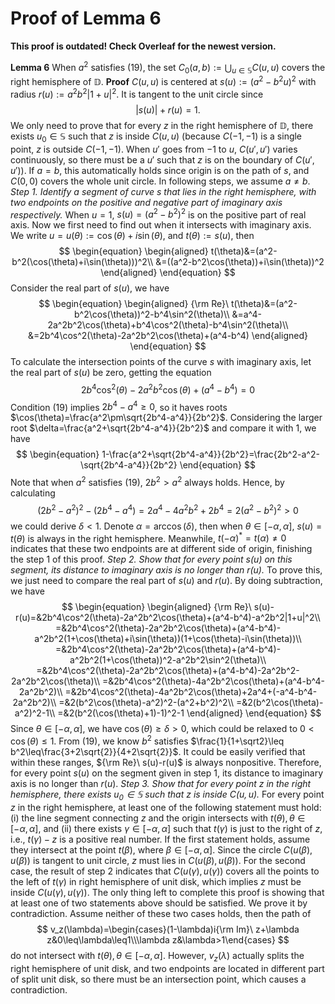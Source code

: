 # Proof of Lemma 6

**This proof is outdated! Check Overleaf for the newest version.**

**Lemma 6** When $a^2$ satisfies (19), the set $C_0(a,b):=\bigcup_{u\in\mathbb{S}}C(u,u)$ covers the right hemisphere of $\mathbb{D}$.
**Proof** $C(u, u)$ is centered at $s(u):= (a^2-b^2u)^2$ with radius $r(u):= a^2b^2|1+u|^2$. It is tangent to the unit circle since
$$
\begin{equation}
    |s(u)|+r(u)=1.
\end{equation}
$$
We only need to prove that for every $z$ in the right hemisphere of $\mathbb{D}$, there exists $u_0\in \mathbb{S}$ such that $z$ is inside $C(u, u)$ (because $C(-1, -1)$ is a single point, $z$ is outside $C(-1, -1)$. When $u'$ goes from $-1$ to $u$, $C(u', u')$ varies continuously, so there must be a $u'$ such that $z$ is on the boundary of $C(u', u')$).
If $a=b$, this automatically holds since origin is on the path of $s$, and $C(0,0)$ covers the whole unit circle. In following steps, we assume $a \neq b$.
*Step 1. Identify a segment of curve $s$ that lies in the  right hemisphere, with two endpoints on the positive and negative part of imaginary axis respectively.*
When $u=1$, $s(u)=(a^2-b^2)^2$ is on the positive part of real axis. Now we first need to find out when it intersects with imaginary axis. We write $u=u(\theta):=\cos(\theta)+i\sin(\theta)$, and $t(\theta):=s(u)$, then
$$
\begin{equation}
    \begin{aligned}
        t(\theta)&=(a^2-b^2(\cos(\theta)+i\sin(\theta)))^2\\
        &=((a^2-b^2\cos(\theta))+i\sin(\theta))^2
    \end{aligned}
\end{equation}
$$
Consider the real part of $s(u)$, we have
$$
\begin{equation}
    \begin{aligned}
        {\rm Re}\ t(\theta)&=(a^2-b^2\cos(\theta))^2-b^4\sin^2(\theta)\\
        &=a^4-2a^2b^2\cos(\theta)+b^4\cos^2(\theta)-b^4\sin^2(\theta)\\
        &=2b^4\cos^2(\theta)-2a^2b^2\cos(\theta)+(a^4-b^4)
    \end{aligned}
\end{equation}
$$
To calculate the intersection points of the curve $s$ with imaginary axis, let the real part of $s(u)$ be zero, getting the equation
$$
\begin{equation}
    2b^4\cos^2(\theta)-2a^2b^2\cos(\theta)+(a^4-b^4)=0
\end{equation}
$$
Condition (19) implies $2b^4-a^4 \geq 0$, so it haves roots $\cos(\theta)=\frac{a^2\pm\sqrt{2b^4-a^4}}{2b^2}$. Considering the larger root $\delta=\frac{a^2+\sqrt{2b^4-a^4}}{2b^2}$ and compare it with $1$, we have
$$
\begin{equation}
    1-\frac{a^2+\sqrt{2b^4-a^4}}{2b^2}=\frac{2b^2-a^2-\sqrt{2b^4-a^4}}{2b^2}
\end{equation}
$$
Note that when $a^2$ satisfies (19), $2b^2>a^2$ always holds. Hence, by calculating
$$
\begin{equation}
    (2b^2-a^2)^2-(2b^4-a^4)=2a^4-4a^2b^2+2b^4=2(a^2-b^2)^2>0
\end{equation}
$$
we could derive $\delta<1$.
Denote $\alpha=\arccos(\delta)$, then when $\theta\in[-\alpha,\alpha]$, $s(u)=t(\theta)$ is always in the right hemisphere. Meanwhile, $t(-\alpha)^*=t(\alpha)\neq0$ indicates that these two endpoints are at different side of origin, finishing the step 1 of this proof.
*Step 2. Show that for every point $s(u)$ on this segment, its distance to imaginary axis is no longer than $r(u)$.*
To prove this, we just need to compare the real part of $s(u)$ and $r(u)$. By doing subtraction, we have
$$
\begin{equation}
    \begin{aligned}
        {\rm Re}\ s(u)-r(u)=&2b^4\cos^2(\theta)-2a^2b^2\cos(\theta)+(a^4-b^4)-a^2b^2|1+u|^2\\
        =&2b^4\cos^2(\theta)-2a^2b^2\cos(\theta)+(a^4-b^4)-a^2b^2(1+\cos(\theta)+i\sin(\theta))(1+\cos(\theta)-i\sin(\theta))\\
        =&2b^4\cos^2(\theta)-2a^2b^2\cos(\theta)+(a^4-b^4)-a^2b^2(1+\cos(\theta))^2-a^2b^2\sin^2(\theta)\\
        =&2b^4\cos^2(\theta)-2a^2b^2\cos(\theta)+(a^4-b^4)-2a^2b^2-2a^2b^2\cos(\theta)\\
        =&2b^4\cos^2(\theta)-4a^2b^2\cos(\theta)+(a^4-b^4-2a^2b^2)\\
        =&2b^4\cos^2(\theta)-4a^2b^2\cos(\theta)+2a^4+(-a^4-b^4-2a^2b^2)\\
        =&2(b^2\cos(\theta)-a^2)^2-(a^2+b^2)^2\\
        =&2(b^2\cos(\theta)-a^2)^2-1\\
        =&2(b^2(\cos(\theta)+1)-1)^2-1
    \end{aligned}
\end{equation}
$$
Since $\theta\in[-\alpha,\alpha]$, we have $\cos(\theta)\geq\delta>0$, which could be relaxed to $0<\cos(\theta)\leq1$. From (19), we know $b^2$ satisfies $\frac{1}{1+\sqrt2}\leq b^2\leq\frac{3+2\sqrt{2}}{4+2\sqrt{2}}$. It could be easily verified that within these ranges, ${\rm Re}\ s(u)-r(u)$ is always nonpositive. Therefore, for every point $s(u)$ on the segment given in step 1, its distance to imaginary axis is no longer than $r(u)$.
*Step 3. Show that for every point $z$ in the right hemisphere, there exists $u_0\in\mathbb{S}$ such that $z$ is inside $C(u,u)$.*
For every point $z$ in the right hemisphere, at least one of the following statement must hold:
(i) the line segment connecting $z$ and the origin intersects with $t(\theta),\theta\in[-\alpha,\alpha]$, and
(ii) there exists $\gamma\in[-\alpha,\alpha]$ such that $t(\gamma)$ is just to the right of $z$, i.e., $t(\gamma)-z$ is a positive real number.
If the first statement holds, assume they intersect at the point $t(\beta)$, where $\beta\in[-\alpha,\alpha]$. Since the circle $C(u(\beta),u(\beta))$ is tangent to unit circle, $z$ must lies in $C(u(\beta),u(\beta))$. For the second case, the result of step 2 indicates that $C(u(\gamma),u(\gamma))$ covers all the points to the left of $t(\gamma)$ in right hemisphere of unit disk, which implies $z$ must be inside $C(u(\gamma),u(\gamma))$.
The only thing left to complete this proof is showing that at least one of two statements above should be satisfied. We prove it by contradiction. Assume neither of these two cases holds, then the path of
$$
v_z(\lambda)=\begin{cases}(1-\lambda)i{\rm Im}\ z+\lambda z&0\leq\lambda\leq1\\\lambda z&\lambda>1\end{cases}
$$
do not intersect with $t(\theta),\theta\in[-\alpha,\alpha]$. However, $v_z(\lambda)$ actually splits the right hemisphere of unit disk, and two endpoints are located in different part of split unit disk, so there must be an intersection point, which causes a contradiction.
